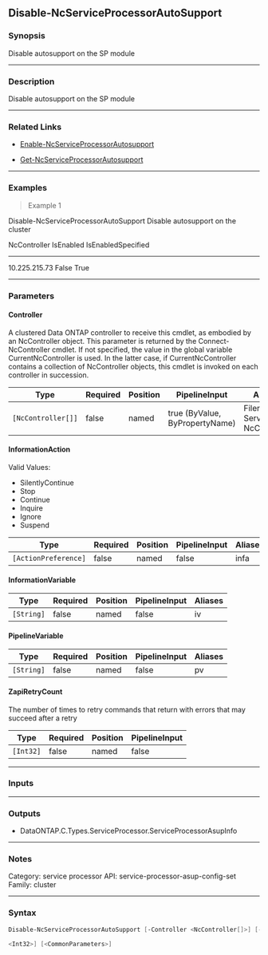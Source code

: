 Disable-NcServiceProcessorAutoSupport
-------------------------------------

### Synopsis
Disable autosupport on the SP module

---

### Description

Disable autosupport on the SP module

---

### Related Links
* [Enable-NcServiceProcessorAutosupport](Enable-NcServiceProcessorAutosupport)

* [Get-NcServiceProcessorAutosupport](Get-NcServiceProcessorAutosupport)

---

### Examples
> Example 1

Disable-NcServiceProcessorAutoSupport
Disable autosupport on the cluster

NcController                                                          IsEnabled                      IsEnabledSpecified
------------                                                          ---------                      ------------------
10.225.215.73                                                             False                                    True

---

### Parameters
#### **Controller**
A clustered Data ONTAP controller to receive this cmdlet, as embodied by an NcController object.  This parameter is returned by the Connect-NcController cmdlet.  If not specified, the value in the global variable CurrentNcController is used.  In the latter case, if CurrentNcController contains a collection of NcController objects, this cmdlet is invoked on each controller in succession.

|Type              |Required|Position|PipelineInput                 |Aliases                          |
|------------------|--------|--------|------------------------------|---------------------------------|
|`[NcController[]]`|false   |named   |true (ByValue, ByPropertyName)|Filer<br/>Server<br/>NcController|

#### **InformationAction**

Valid Values:

* SilentlyContinue
* Stop
* Continue
* Inquire
* Ignore
* Suspend

|Type                |Required|Position|PipelineInput|Aliases|
|--------------------|--------|--------|-------------|-------|
|`[ActionPreference]`|false   |named   |false        |infa   |

#### **InformationVariable**

|Type      |Required|Position|PipelineInput|Aliases|
|----------|--------|--------|-------------|-------|
|`[String]`|false   |named   |false        |iv     |

#### **PipelineVariable**

|Type      |Required|Position|PipelineInput|Aliases|
|----------|--------|--------|-------------|-------|
|`[String]`|false   |named   |false        |pv     |

#### **ZapiRetryCount**
The number of times to retry commands that return with errors that may succeed after a retry

|Type     |Required|Position|PipelineInput|
|---------|--------|--------|-------------|
|`[Int32]`|false   |named   |false        |

---

### Inputs

---

### Outputs
* DataONTAP.C.Types.ServiceProcessor.ServiceProcessorAsupInfo

---

### Notes
Category: service processor
API: service-processor-asup-config-set
Family: cluster

---

### Syntax
```PowerShell
Disable-NcServiceProcessorAutoSupport [-Controller <NcController[]>] [-InformationAction <ActionPreference>] [-InformationVariable <String>] [-PipelineVariable <String>] [-ZapiRetryCount 
```
```PowerShell
<Int32>] [<CommonParameters>]
```

